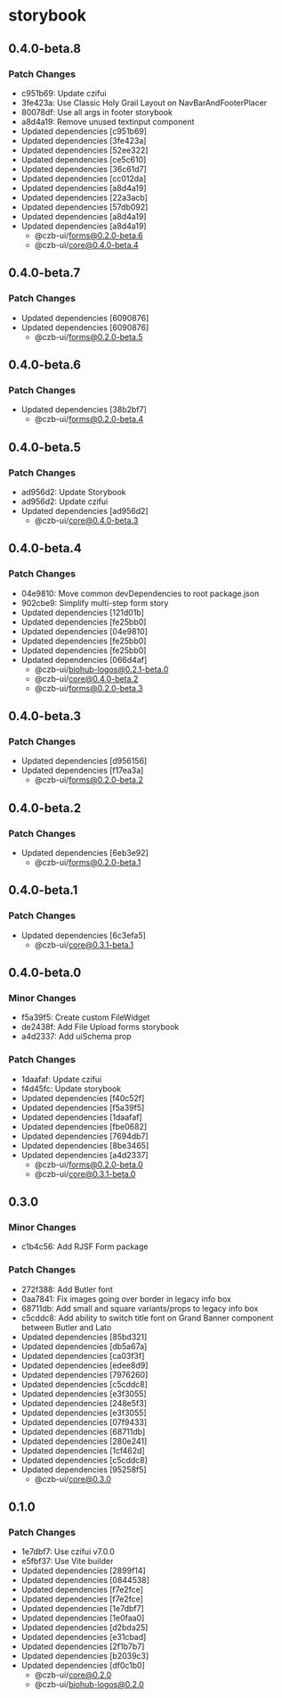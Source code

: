 # storybook

## 0.4.0-beta.8

### Patch Changes

- c951b69: Update czifui
- 3fe423a: Use Classic Holy Grail Layout on NavBarAndFooterPlacer
- 80078df: Use all args in footer storybook
- a8d4a19: Remove unused textinput component
- Updated dependencies [c951b69]
- Updated dependencies [3fe423a]
- Updated dependencies [52ee322]
- Updated dependencies [ce5c610]
- Updated dependencies [36c61d7]
- Updated dependencies [cc012da]
- Updated dependencies [a8d4a19]
- Updated dependencies [22a3acb]
- Updated dependencies [57db092]
- Updated dependencies [a8d4a19]
- Updated dependencies [a8d4a19]
  - @czb-ui/forms@0.2.0-beta.6
  - @czb-ui/core@0.4.0-beta.4

## 0.4.0-beta.7

### Patch Changes

- Updated dependencies [6090876]
- Updated dependencies [6090876]
  - @czb-ui/forms@0.2.0-beta.5

## 0.4.0-beta.6

### Patch Changes

- Updated dependencies [38b2bf7]
  - @czb-ui/forms@0.2.0-beta.4

## 0.4.0-beta.5

### Patch Changes

- ad956d2: Update Storybook
- ad956d2: Update czifui
- Updated dependencies [ad956d2]
  - @czb-ui/core@0.4.0-beta.3

## 0.4.0-beta.4

### Patch Changes

- 04e9810: Move common devDependencies to root package.json
- 902cbe9: Simplify multi-step form story
- Updated dependencies [121d01b]
- Updated dependencies [fe25bb0]
- Updated dependencies [04e9810]
- Updated dependencies [fe25bb0]
- Updated dependencies [fe25bb0]
- Updated dependencies [066d4af]
  - @czb-ui/biohub-logos@0.2.1-beta.0
  - @czb-ui/core@0.4.0-beta.2
  - @czb-ui/forms@0.2.0-beta.3

## 0.4.0-beta.3

### Patch Changes

- Updated dependencies [d956156]
- Updated dependencies [f17ea3a]
  - @czb-ui/forms@0.2.0-beta.2

## 0.4.0-beta.2

### Patch Changes

- Updated dependencies [6eb3e92]
  - @czb-ui/forms@0.2.0-beta.1

## 0.4.0-beta.1

### Patch Changes

- Updated dependencies [6c3efa5]
  - @czb-ui/core@0.3.1-beta.1

## 0.4.0-beta.0

### Minor Changes

- f5a39f5: Create custom FileWidget
- de2438f: Add File Upload forms storybook
- a4d2337: Add uiSchema prop

### Patch Changes

- 1daafaf: Update czifui
- f4d45fc: Update storybook
- Updated dependencies [f40c52f]
- Updated dependencies [f5a39f5]
- Updated dependencies [1daafaf]
- Updated dependencies [fbe0682]
- Updated dependencies [7694db7]
- Updated dependencies [8be3465]
- Updated dependencies [a4d2337]
  - @czb-ui/forms@0.2.0-beta.0
  - @czb-ui/core@0.3.1-beta.0

## 0.3.0

### Minor Changes

- c1b4c56: Add RJSF Form package

### Patch Changes

- 272f388: Add Butler font
- 0aa7841: Fix images going over border in legacy info box
- 68711db: Add small and square variants/props to legacy info box
- c5cddc8: Add ability to switch title font on Grand Banner component between Butler and Lato
- Updated dependencies [85bd321]
- Updated dependencies [db5a67a]
- Updated dependencies [ca03f3f]
- Updated dependencies [edee8d9]
- Updated dependencies [7976260]
- Updated dependencies [c5cddc8]
- Updated dependencies [e3f3055]
- Updated dependencies [248e5f3]
- Updated dependencies [e3f3055]
- Updated dependencies [07f9433]
- Updated dependencies [68711db]
- Updated dependencies [280e241]
- Updated dependencies [1cf462d]
- Updated dependencies [c5cddc8]
- Updated dependencies [95258f5]
  - @czb-ui/core@0.3.0

## 0.1.0

### Patch Changes

- 1e7dbf7: Use czifui v7.0.0
- e5fbf37: Use Vite builder
- Updated dependencies [2899f14]
- Updated dependencies [0844538]
- Updated dependencies [f7e2fce]
- Updated dependencies [f7e2fce]
- Updated dependencies [1e7dbf7]
- Updated dependencies [1e0faa0]
- Updated dependencies [d2bda25]
- Updated dependencies [e31cbad]
- Updated dependencies [2f1b7b7]
- Updated dependencies [b2039c3]
- Updated dependencies [df0c1b0]
  - @czb-ui/core@0.2.0
  - @czb-ui/biohub-logos@0.2.0
